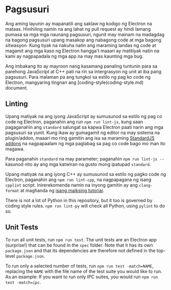 # Pagsusuri

Ang aming layunin ay mapanatili ang saklaw ng kodigo ng Electron na mataas. Hinihiling namin na ang lahat ng pull request ay hindi lamang pumasa sa mga mga naunang pagsusuri, ngunit may mainam na madagdag na bagong pagsusuri upang masakop ang nabagong code at mga bagong sitwasyon. Kung tiyak na nakuha natin ang maraming landas ng code at magamit ang mga kaso ng Electron hangga't maaari ay matitiyak natin na kami ay nagpapadala ng mga app na may mas kaunting mga bug.

Ang imbakang ito ay mayroon nang kasamang panaling tuntunin para sa parehong JavaScript at C++ pati na rin sa intergrasyon ng unit at iba pang pagsusuri. Para malaman pa ang tungkol sa estilo ng pag ko code ng Electron, mangyaring tingnan ang [coding-style(coding-style.md) document.

## Linting

Upang matiyak na ang iyong JavaScript ay sumusunod sa estilo ng pag co code ng Electron, paganahin ang run `npm run lint-js`, kung saan pagaganahin ang `standard` salungat sa kapwa Electron paati narin ang mga pagsusuri sa yunit. Kung ikaw ay gumagamit ng editor na may sistema na plugin/addon, maaari mo ring gamitin ang isa sa maraming [StandardJS addons](standard-addons) na nagpapaalam ng mga paglabag sa pag co code bago mo man ito magawa.

Para paganahin `standard` na may parameter; paganahin `npm run lint-js --` kasunod nito ay ang mga katwiran na gusto mong ipatupad `standard`.

Upang matiyak na ang iyong C++ ay sumusunod sa estilo ng pagko code ng Electron, paganahin ang `npm run lint-cpp`, na nagpapagana ng isang `cpplint` script. Inirerekomenda namin na inyong gamitin ay ang `clang-format` at maghanda ng [isang maiksing tutorial](clang-format.md).

There is not a lot of Python in this repository, but it too is governed by coding style rules. `npm run lint-py` will check all Python, using `pylint` to do so.

## Unit Tests

To run all unit tests, run `npm run test`. The unit tests are an Electron app (surprise!) that can be found in the `spec` folder. Note that it has its own `package.json` and that its dependencies are therefore not defined in the top-level `package.json`.

To run only a selected number of tests, run `npm run test -match=NAME`, replacing the `NAME` with the file name of the test suite you would like to run. As an example: If you want to run only IPC suites, you would run `npm run test -match=ipc`.